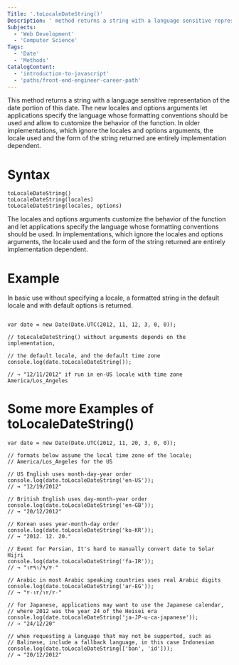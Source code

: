 ```yaml
---
Title: '.toLocaleDateString()'
Description: ' method returns a string with a language sensitive representation of the date portion of this date.'
Subjects:
  - 'Web Development'
  - 'Computer Science'
Tags:
  - 'Date'
  - 'Methods'
CatalogContent:
  - 'introduction-to-javascript'
  - 'paths/front-end-engineer-career-path'
---
```



This method returns a string with a language sensitive representation of the date portion of this date. The new locales and options arguments let applications specify the language whose formatting conventions should be used and allow to customize the behavior of the function. In older implementations, which ignore the locales and options arguments, the locale used and the form of the string returned are entirely implementation dependent.

# **Syntax**

```
toLocaleDateString()
toLocaleDateString(locales)
toLocaleDateString(locales, options)
```

The locales and options arguments customize the behavior of the function and let applications specify the language whose formatting conventions should be used. In implementations, which ignore the locales and options arguments, the locale used and the form of the string returned are entirely implementation dependent.

# **Example**

In basic use without specifying a locale, a formatted string in the default locale and with default options is returned.

```

var date = new Date(Date.UTC(2012, 11, 12, 3, 0, 0));

// toLocaleDateString() without arguments depends on the implementation,

// the default locale, and the default time zone
console.log(date.toLocaleDateString());

// → "12/11/2012" if run in en-US locale with time zone America/Los_Angeles

```

# **Some more Examples of toLocaleDateString()**

```
var date = new Date(Date.UTC(2012, 11, 20, 3, 0, 0));

// formats below assume the local time zone of the locale;
// America/Los_Angeles for the US

// US English uses month-day-year order
console.log(date.toLocaleDateString('en-US'));
// → "12/19/2012"

// British English uses day-month-year order
console.log(date.toLocaleDateString('en-GB'));
// → "20/12/2012"

// Korean uses year-month-day order
console.log(date.toLocaleDateString('ko-KR'));
// → "2012. 12. 20."

// Event for Persian, It's hard to manually convert date to Solar Hijri
console.log(date.toLocaleDateString('fa-IR'));
// → "۱۳۹۱/۹/۳۰"

// Arabic in most Arabic speaking countries uses real Arabic digits
console.log(date.toLocaleDateString('ar-EG'));
// → "٢٠‏/١٢‏/٢٠١٢"

// for Japanese, applications may want to use the Japanese calendar,
// where 2012 was the year 24 of the Heisei era
console.log(date.toLocaleDateString('ja-JP-u-ca-japanese'));
// → "24/12/20"

// when requesting a language that may not be supported, such as
// Balinese, include a fallback language, in this case Indonesian
console.log(date.toLocaleDateString(['ban', 'id']));
// → "20/12/2012"
```
